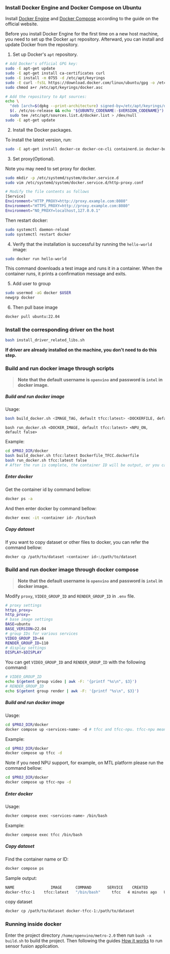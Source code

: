### Install Docker Engine and Docker Compose on Ubuntu

Install [Docker Engine](https://docs.docker.com/engine/install/ubuntu/) and [Docker Compose](https://docs.docker.com/compose/) according to the guide on the official website.

Before you install Docker Engine for the first time on a new host machine, you need to set up the Docker `apt` repository. Afterward, you can install and update Docker from the repository.

1. Set up Docker's `apt` repository.

```bash
# Add Docker's official GPG key:
sudo -E apt-get update
sudo -E apt-get install ca-certificates curl
sudo -E install -m 0755 -d /etc/apt/keyrings
sudo -E curl -fsSL https://download.docker.com/linux/ubuntu/gpg -o /etc/apt/keyrings/docker.asc
sudo chmod a+r /etc/apt/keyrings/docker.asc

# Add the repository to Apt sources:
echo \
  "deb [arch=$(dpkg --print-architecture) signed-by=/etc/apt/keyrings/docker.asc] https://download.docker.com/linux/ubuntu \
  $(. /etc/os-release && echo "${UBUNTU_CODENAME:-$VERSION_CODENAME}") stable" | \
  sudo tee /etc/apt/sources.list.d/docker.list > /dev/null
sudo -E apt-get update
```

2. Install the Docker packages.

To install the latest version, run:

```bash
sudo -E apt-get install docker-ce docker-ce-cli containerd.io docker-buildx-plugin docker-compose-plugin
```



3. Set proxy(Optional).

Note you may need to set proxy for docker.

```bash
sudo mkdir -p /etc/systemd/system/docker.service.d
sudo vim /etc/systemd/system/docker.service.d/http-proxy.conf

# Modify the file contents as follows
[Service]
Environment="HTTP_PROXY=http://proxy.example.com:8080"
Environment="HTTPS_PROXY=http://proxy.example.com:8080"
Environment="NO_PROXY=localhost,127.0.0.1"
```



Then restart docker:

```bash
sudo systemctl daemon-reload
sudo systemctl restart docker
```



4. Verify that the installation is successful by running the `hello-world` image:

```bash
sudo docker run hello-world
```

This command downloads a test image and runs it in a container. When the container runs, it prints a confirmation message and exits.

5. Add user to group

```bash
sudo usermod -aG docker $USER
newgrp docker
```



6. Then pull base image

```bash
docker pull ubuntu:22.04
```



### Install the corresponding driver on the host

```bash
bash install_driver_related_libs.sh
```

**If driver are already installed on the machine, you don't need to do this step.**



### Build and run docker image through scripts

> **Note that the default username is `openvino` and password is `intel` in docker image.**

##### Build and run docker image

Usage:

```bash
bash build_docker.sh <IMAGE_TAG, default tfcc:latest> <DOCKERFILE, default Dockerfile_TFCC.dockerfile>  <BASE, default ubuntu> <BASE_VERSION, default 22.04> 
```

```
bash run_docker.sh <DOCKER_IMAGE, default tfcc:latest> <NPU_ON, default false>
```

Example:

```bash
cd $PROJ_DIR/docker
bash build_docker.sh tfcc:latest Dockerfile_TFCC.dockerfile
bash run_docker.sh tfcc:latest false
# After the run is complete, the container ID will be output, or you can view it through docker ps 
```

##### Enter docker

Get the container id by command bellow:

```bash
docker ps -a
```

And then enter docker by command bellow:

```bash
docker exec -it <container id> /bin/bash
```



##### Copy dataset

If you want to copy dataset or other files to docker, you can refer the command bellow:

```bash
docker cp /path/to/dataset <container id>:/path/to/dataset
```



### Build and run docker image through docker compose

> **Note that the default username is `openvino` and password is `intel` in docker image.**

Modify `proxy`, `VIDEO_GROUP_ID` and `RENDER_GROUP_ID` in `.env` file.

```bash
# proxy settings
https_proxy=
http_proxy=
# base image settings
BASE=ubuntu
BASE_VERSION=22.04
# group IDs for various services
VIDEO_GROUP_ID=44
RENDER_GROUP_ID=110
# display settings
DISPLAY=$DISPLAY
```

You can get  `VIDEO_GROUP_ID` and `RENDER_GROUP_ID`  with the following command:

```bash
# VIDEO_GROUP_ID
echo $(getent group video | awk -F: '{printf "%s\n", $3}')
# RENDER_GROUP_ID
echo $(getent group render | awk -F: '{printf "%s\n", $3}')
```



##### Build and run docker image
Uasge:
```bash
cd $PROJ_DIR/docker
docker compose up <services-name> -d # tfcc and tfcc-npu. tfcc-npu means with NPU support
```

Example:

```bash
cd $PROJ_DIR/docker
docker compose up tfcc -d
```

Note if you need NPU support, for example, on MTL platform please run the command bellow:

```bash
cd $PROJ_DIR/docker
docker compose up tfcc-npu -d
```

##### Enter docker
Usage:
```bash
docker compose exec <services-name> /bin/bash
```
Example:
```bash
docker compose exec tfcc /bin/bash
```

##### Copy dataset

Find the container name or ID:

```bash
docker compose ps
```

Sample output:

```bash
NAME                IMAGE      COMMAND       SERVICE    CREATED         STATUS         PORTS
docker-tfcc-1    tfcc:latest   "/bin/bash"     tfcc   4 minutes ago   Up 9 seconds
```

copy dataset

```bash
docker cp /path/to/dataset docker-tfcc-1:/path/to/dataset
```

### Running inside docker

Enter the project directory `/home/openvino/metro-2.0` then run `bash -x build.sh` to build the project. Then following the guides [How it works](../docs/user-guide/Advanced-User-Guide.md#how-it-works) to run sensor fusion application.